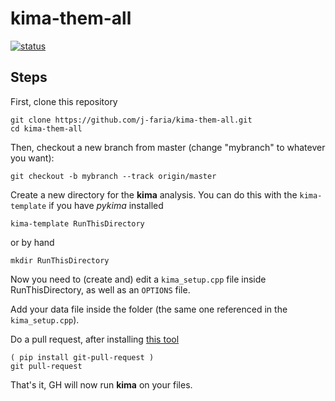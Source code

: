 # kima-them-all

[![status](https://api.shippable.com/projects/5cadbabcdaf54c0007d257f6/badge?branch=master)]()


## Steps

First, clone this repository

```
git clone https://github.com/j-faria/kima-them-all.git
cd kima-them-all
```

Then, checkout a new branch from master (change "mybranch" to whatever you want):

```
git checkout -b mybranch --track origin/master
```

Create a new directory for the **kima** analysis.
You can do this with the `kima-template` if you have _pykima_ installed

```
kima-template RunThisDirectory
```

or by hand

```
mkdir RunThisDirectory
```

Now you need to (create and) edit a `kima_setup.cpp` file inside
RunThisDirectory, as well as an `OPTIONS` file.

Add your data file inside the folder (the same one referenced in the
`kima_setup.cpp`).

Do a pull request, after installing [this tool](https://github.com/jd/git-pull-request)

```
( pip install git-pull-request )
git pull-request
```

That's it, GH will now run **kima** on your files.